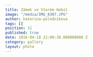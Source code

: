 ```yaml
---
title: Zámek ve Starém Hobzí
image: "/media/IMG_8307.JPG"
author: katerina-polednikova
tags: []
position: 11
published: true
date: 2016-04-18 22:09:38.000000000 Z
category: gallery
layout: photo
---
```


